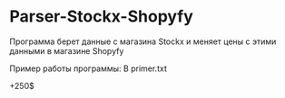 # Parser-Stockx-Shopyfy

Программа берет данные с магазина Stockx и меняет цены с этими данными в магазине Shopyfy

Пример работы программы:
В primer.txt
























+250$
